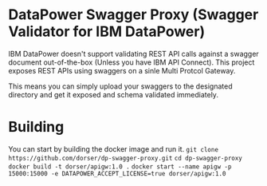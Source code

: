 # DataPower Swagger Proxy (Swagger Validator for IBM DataPower)

IBM DataPower doesn't support validating REST API calls against a swagger document out-of-the-box (Unless you have IBM API Connect).
This project exposes REST APIs using swaggers on a sinle Multi Protcol Gateway.

This means you can simply upload your swaggers to the designated directory and get it exposed and schema validated immediately.

# Building
You can start by building the docker image and run it.
`git clone https://github.com/dorser/dp-swagger-proxy.git`
`cd dp-swagger-proxy`
`docker build -t dorser/apigw:1.0 .`
`docker start --name apigw -p 15000:15000 -e DATAPOWER_ACCEPT_LICENSE=true dorser/apigw:1.0`

